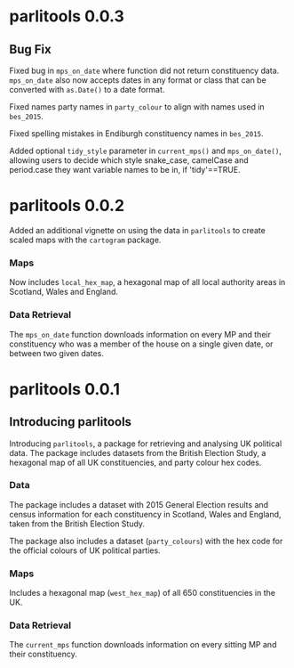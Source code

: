 # parlitools 0.0.3

## Bug Fix

Fixed bug in `mps_on_date` where function did not return constituency data. `mps_on_date` also now accepts dates in any format or class that can be converted with `as.Date()` to a date format.

Fixed names party names in `party_colour` to align with names used in `bes_2015`.

Fixed spelling mistakes in Endiburgh constituency names in `bes_2015`.

Added optional `tidy_style` parameter in `current_mps()` and `mps_on_date()`, allowing users to decide which style snake_case, camelCase and period.case they want variable names to be in, if 'tidy'==TRUE.

# parlitools 0.0.2

Added an additional vignette on using the data in `parlitools` to create scaled maps with the `cartogram` package.

### Maps

Now includes `local_hex_map`, a hexagonal map of all local authority areas in Scotland, Wales and England.

### Data Retrieval

The `mps_on_date` function downloads information on every MP and their constituency who was a member of the house on a single given date, or between two given dates.



# parlitools 0.0.1

## Introducing parlitools

Introducing `parlitools`, a package for retrieving and analysing UK political data. The package includes datasets from the British Election Study, a hexagonal map of all UK constituencies, and party colour hex codes.

### Data

The package includes a dataset with 2015 General Election results and census information for each constituency in Scotland, Wales and England, taken from the British Election Study.

The package also includes a dataset (`party_colours`) with the hex code for the official colours of UK political parties.

### Maps

Includes a hexagonal map (`west_hex_map`) of all 650 constituencies in the UK.

### Data Retrieval

The `current_mps` function downloads information on every sitting MP and their constituency.